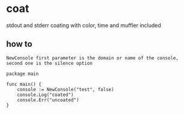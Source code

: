 # coat

stdout and stderr coating with color, time and muffler included

## how to
    NewConsole first parameter is the domain or name of the console, second one is the silence option
```golang
package main

func main() {
	console := NewConsole("test", false)
    console.Log("coated")
    console.Err("uncoated")
}
```